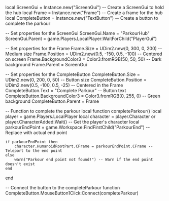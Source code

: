local ScreenGui = Instance.new("ScreenGui") -- Create a ScreenGui to hold the hub
local Frame = Instance.new("Frame") -- Create a frame for the hub
local CompleteButton = Instance.new("TextButton") -- Create a button to complete the parkour

-- Set properties for the ScreenGui
ScreenGui.Name = "ParkourHub"
ScreenGui.Parent = game.Players.LocalPlayer:WaitForChild("PlayerGui")

-- Set properties for the Frame
Frame.Size = UDim2.new(0, 300, 0, 200) -- Medium size
Frame.Position = UDim2.new(0.5, -150, 0.5, -100) -- Centered on screen
Frame.BackgroundColor3 = Color3.fromRGB(50, 50, 50) -- Dark background
Frame.Parent = ScreenGui

-- Set properties for the CompleteButton
CompleteButton.Size = UDim2.new(0, 200, 0, 50) -- Button size
CompleteButton.Position = UDim2.new(0.5, -100, 0.5, -25) -- Centered in the Frame
CompleteButton.Text = "Complete Parkour" -- Button text
CompleteButton.BackgroundColor3 = Color3.fromRGB(0, 255, 0) -- Green background
CompleteButton.Parent = Frame

-- Function to complete the parkour
local function completeParkour()
    local player = game.Players.LocalPlayer
    local character = player.Character or player.CharacterAdded:Wait() -- Get the player's character
    local parkourEndPoint = game.Workspace:FindFirstChild("ParkourEnd") -- Replace with actual end point

    if parkourEndPoint then
        character.HumanoidRootPart.CFrame = parkourEndPoint.CFrame -- Teleport to the end point
    else
        warn("Parkour end point not found!") -- Warn if the end point doesn't exist
    end
end

-- Connect the button to the completeParkour function
CompleteButton.MouseButton1Click:Connect(completeParkour)
